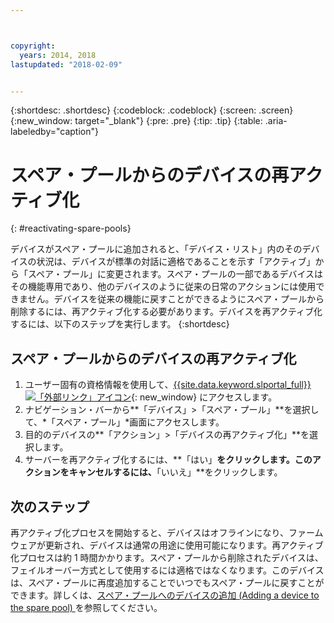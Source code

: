 ```yaml
---



copyright:
  years: 2014, 2018
lastupdated: "2018-02-09"


---
```


{:shortdesc: .shortdesc}
{:codeblock: .codeblock}
{:screen: .screen}
{:new_window: target="_blank"}
{:pre: .pre}
{:tip: .tip}
{:table: .aria-labeledby="caption"}


# スペア・プールからのデバイスの再アクティブ化 
{: #reactivating-spare-pools}

デバイスがスペア・プールに追加されると、「デバイス・リスト」内のそのデバイスの状況は、デバイスが標準の対話に適格であることを示す「アクティブ」から「スペア・プール」に変更されます。スペア・プールの一部であるデバイスはその機能専用であり、他のデバイスのように従来の日常のアクションには使用できません。デバイスを従来の機能に戻すことができるようにスペア・プールから削除するには、再アクティブ化する必要があります。デバイスを再アクティブ化するには、以下のステップを実行します。
{:shortdesc}

## スペア・プールからのデバイスの再アクティブ化 

1. ユーザー固有の資格情報を使用して、[{{site.data.keyword.slportal_full}} ![「外部リンク」アイコン](../icons/launch-glyph.svg "「外部リンク」アイコン")](https://control.softlayer.com/){: new_window} にアクセスします。
2. ナビゲーション・バーから**「デバイス」>「スペア・プール」**を選択して、*「スペア・プール」*画面にアクセスします。
3. 目的のデバイスの**「アクション」>「デバイスの再アクティブ化」**を選択します。
4. サーバーを再アクティブ化するには、**「はい」**をクリックします。このアクションをキャンセルするには、**「いいえ」**をクリックします。

## 次のステップ
再アクティブ化プロセスを開始すると、デバイスはオフラインになり、ファームウェアが更新され、デバイスは通常の用途に使用可能になります。再アクティブ化プロセスは約 1 時間かかります。スペア・プールから削除されたデバイスは、フェイルオーバー方式として使用するには適格ではなくなります。このデバイスは、スペア・プールに再度追加することでいつでもスペア・プールに戻すことができます。詳しくは、[スペア・プールへのデバイスの追加 (Adding a device to the spare pool) ](../vsi/adding_spare_pool.html)を参照してください。

